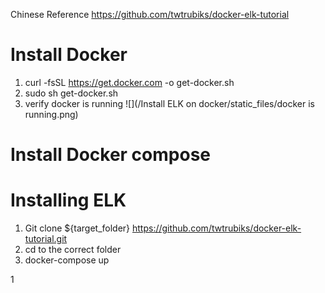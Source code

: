 Chinese Reference
https://github.com/twtrubiks/docker-elk-tutorial

# Install Docker

1. curl -fsSL https://get.docker.com -o get-docker.sh
2. sudo sh get-docker.sh
3. verify docker is running
   ![](/Install ELK on docker/static_files/docker is running.png)

# Install Docker compose

# Installing ELK

1. Git clone ${target_folder} https://github.com/twtrubiks/docker-elk-tutorial.git
2. cd to the correct folder
3. docker-compose up

1
